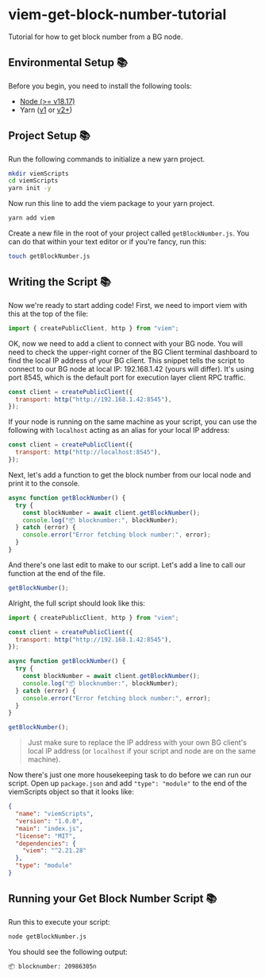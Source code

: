 # viem-get-block-number-tutorial
Tutorial for how to get block number from a BG node.

## Environmental Setup 📚

Before you begin, you need to install the following tools:

- [Node (>= v18.17)](https://nodejs.org/en/download/)
- Yarn ([v1](https://classic.yarnpkg.com/en/docs/install/) or [v2+](https://yarnpkg.com/getting-started/install))


## Project Setup 📚

Run the following commands to initialize a new yarn project. 

```sh
mkdir viemScripts
cd viemScripts
yarn init -y
```


Now run this line to add the viem package to your yarn project.

```sh
yarn add viem
```


Create a new file in the root of your project called `getBlockNumber.js`. You can do that within your text editor or if you're fancy, run this:

```sh
touch getBlockNumber.js
```


## Writing the Script 📚

Now we're ready to start adding code! First, we need to import viem with this at the top of the file:

```js
import { createPublicClient, http } from "viem";
```


OK, now we need to add a client to connect with your BG node. You will need to check the upper-right corner of the BG Client terminal dashboard to find the local IP address of your BG client. This snippet tells the script to connect to our BG node at local IP: 192.168.1.42 (yours will differ). It's using port 8545, which is the default port for execution layer client RPC traffic.

```js
const client = createPublicClient({
  transport: http("http://192.168.1.42:8545"),
});
```

If your node is running on the same machine as your script, you can use the following with `localhost` acting as an alias for your local IP address:

```js
const client = createPublicClient({
  transport: http("http://localhost:8545"),
});
```


Next, let's add a function to get the block number from our local node and print it to the console.

```js
async function getBlockNumber() {
  try {
    const blockNumber = await client.getBlockNumber();
    console.log("📦 blocknumber:", blockNumber);
  } catch (error) {
    console.error("Error fetching block number:", error);
  }
}
```


And there's one last edit to make to our script. Let's add a line to call our function at the end of the file.

```js
getBlockNumber();
```

Alright, the full script should look like this:

```js
import { createPublicClient, http } from "viem";

const client = createPublicClient({
  transport: http("http://192.168.1.42:8545"),
});

async function getBlockNumber() {
  try {
    const blockNumber = await client.getBlockNumber();
    console.log("📦 blocknumber:", blockNumber);
  } catch (error) {
    console.error("Error fetching block number:", error);
  }
}

getBlockNumber();
```
> Just make sure to replace the IP address with your own BG client's local IP address (or `localhost` if your script and node are on the same machine).


Now there's just one more housekeeping task to do before we can run our script. Open up `package.json` and add `"type": "module"` to the end of the viemScripts object so that it looks like:

```json
{
  "name": "viemScripts",
  "version": "1.0.0",
  "main": "index.js",
  "license": "MIT",
  "dependencies": {
    "viem": "^2.21.28"
  },
  "type": "module"
}
```

## Running your Get Block Number Script 📚

Run this to execute your script:

```sh
node getBlockNumber.js
```

You should see the following output:

```sh
📦 blocknumber: 20986305n
```







